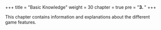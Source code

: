 ﻿+++
title = "Basic Knowledge"
weight = 30
chapter = true
pre = "<b>3. </b>"
+++


This chapter contains information and explanations about the different game features.
